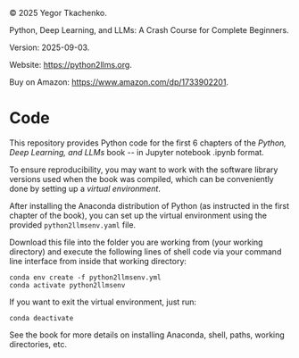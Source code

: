 © 2025 Yegor Tkachenko. 

Python, Deep Learning, and LLMs: A Crash Course for Complete Beginners. 

Version: 2025-09-03.

Website: https://python2llms.org. 

Buy on Amazon: https://www.amazon.com/dp/1733902201.

# Code

This repository provides Python code for the first 6 chapters of the *Python, Deep Learning, and LLMs* book -- in Jupyter notebook .ipynb format.

To ensure reproducibility, you may want to work with the software library versions used when the book was compiled, which can be conveniently done by setting up a *virtual environment*. 

After installing the Anaconda distribution of Python (as instructed in the first chapter of the book), you can set up the virtual environment using the provided `python2llmsenv.yaml` file. 

Download this file into the folder you are working from (your working directory) and execute the following lines of shell code via your command line interface from inside that working directory:

```
conda env create -f python2llmsenv.yml
conda activate python2llmsenv
```

If you want to exit the virtual environment, just run:

```
conda deactivate
```

See the book for more details on installing Anaconda, shell, paths, working directories, etc.
